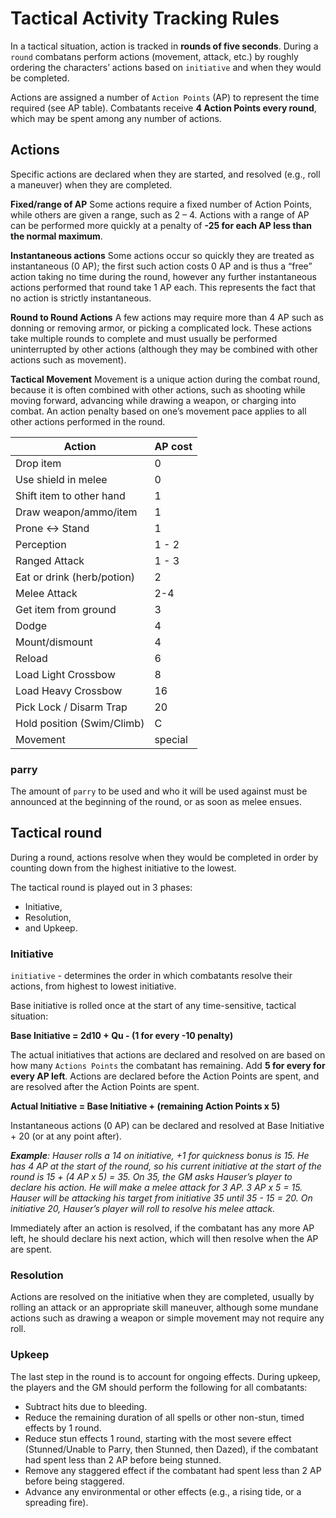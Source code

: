 # Tactical Activity Tracking Rules

In a tactical situation, action is tracked in **rounds of five seconds**. During a `round` combatans perform actions (movement, attack, etc.) by roughly ordering the characters’ actions based on `initiative` and when they would be completed.

Actions are assigned a number of `Action Points` (AP) to represent the time required (see AP table).
Combatants receive **4 Action Points every round**, which may be spent among any number of actions.

## Actions
Specific actions are declared when they are started, and resolved (e.g., roll a maneuver) when they are completed.

**Fixed/range of AP** Some actions require a fixed number of Action Points, while others are given a range, such as 2 – 4. Actions with a range of AP can be performed more quickly at a penalty of **-25 for each AP less than the normal maximum**.

**Instantaneous actions** Some actions occur so quickly they are treated as instantaneous (0 AP); the first such action costs 0 AP and is thus a “free” action taking no time during the round, however any further instantaneous actions performed that round take 1 AP each. This represents the fact that no action is strictly instantaneous.

**Round to Round Actions** A few actions may require more than 4 AP such as donning or removing armor, or picking a complicated lock. These actions take multiple rounds to complete and must usually be performed uninterrupted by other actions (although they may be combined with other actions such as movement).

**Tactical Movement** Movement is a unique action during the combat round, because it is often combined with other actions, such as
shooting while moving forward, advancing while drawing a weapon, or charging into combat. An action penalty based on one’s movement pace applies to all other actions performed in the round.

| Action | AP cost |
| --- | --- |
Drop item | 0
Use shield in melee | 0
Shift item to other hand | 1
Draw weapon/ammo/item | 1
Prone <-> Stand | 1
Perception | 1 - 2
Ranged Attack | 1 - 3
Eat or drink (herb/potion) | 2
Melee Attack | 2-4
Get item from ground | 3
Dodge | 4
Mount/dismount | 4
Reload | 6
Load Light Crossbow | 8
Load Heavy Crossbow | 16
Pick Lock / Disarm Trap | 20
Hold position (Swim/Climb) | C
Movement | special


### parry
The amount of `parry` to be used and who it will be used against must be announced at the beginning of the round, or as soon as melee ensues.


## Tactical round
During a round, actions resolve when they would be completed in order by counting down from the highest initiative to the lowest.

The tactical round is played out in 3 phases:
- Initiative,
- Resolution,
- and Upkeep.


### Initiative
`initiative` - determines the order in which combatants resolve their actions, from highest to lowest initiative.

Base initiative is rolled once at the start of any time-sensitive, tactical situation:

**Base Initiative = 2d10 + Qu - (1 for every -10 penalty)**

The actual initiatives that actions are declared and resolved on are based on how many `Actions Points` the combatant has remaining. Add **5 for every for every AP left**. Actions are declared before the Action Points are spent, and are resolved after the Action Points are spent. 

**Actual Initiative = Base Initiative + (remaining Action Points x 5)**

Instantaneous actions (0 AP) can be declared and resolved at Base Initiative + 20 (or at any point after).

_**Example**: Hauser rolls a 14 on initiative, +1 for quickness bonus is 15. He has 4 AP at the start of the round, so his current initiative at the start of the round is 15 + (4 AP x 5) = 35. On 35, the GM asks Hauser’s player to declare his action. He will make a melee attack for 3 AP. 3 AP x 5 = 15. Hauser will be attacking his target from initiative 35 until 35 - 15 = 20. On initiative 20, Hauser’s player will roll to resolve his melee attack._

Immediately after an action is resolved, if the combatant has any more AP left, he should declare his next action, which will then resolve when the AP are spent.


### Resolution
Actions are resolved on the initiative when they are completed, usually by rolling an attack or an appropriate skill maneuver, although some mundane actions such as drawing a weapon or simple movement may not require any roll. 

### Upkeep
The last step in the round is to account for ongoing effects. During upkeep, the players and the GM should perform the following for all combatants:
- Subtract hits due to bleeding.
- Reduce the remaining duration of all spells or other non-stun, timed effects by 1 round.
- Reduce stun effects 1 round, starting with the most severe effect (Stunned/Unable to Parry, then Stunned, then Dazed), if the combatant had spent less than 2 AP before being stunned.
- Remove any staggered effect if the combatant had spent less than 2 AP before being staggered.
- Advance any environmental or other effects (e.g., a rising tide, or a spreading fire).
